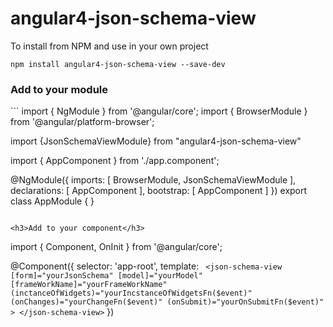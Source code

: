 # angular4-json-schema-view

To install from NPM and use in your own project
```
npm install angular4-json-schema-view --save-dev
```

<h3>Add to your module</h3>
```
import { NgModule }             from '@angular/core';
import { BrowserModule }        from '@angular/platform-browser';

import {JsonSchemaViewModule} from "angular4-json-schema-view"

import { AppComponent }         from './app.component';

@NgModule({
  imports:      [ BrowserModule, JsonSchemaViewModule ],
  declarations: [ AppComponent ],
  bootstrap:    [ AppComponent ]
})
export class AppModule { }
```

<h3>Add to your component</h3>
```
import { Component, OnInit } from '@angular/core';

@Component({
  selector: 'app-root',
  template: `
       <json-schema-view
       [form]="yourJsonSchema"
       [model]="yourModel"
       [frameWorkName]="yourFrameWorkName"
       (inctanceOfWidgets)="yourIncstanceOfWidgetsFn($event)"
       (onChanges)="yourChangeFn($event)"
       (onSubmit)="yourOnSubmitFn($event)"
       >
  </json-schema-view>`
})
```
